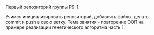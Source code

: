 Первый репозиторий группы Р9-1.

Учимся инициализировать репозиторий, добавлять файлы, делать commit и push в свою ветку.
Тема занятия - повторение ООП на примере реализации генетического алгоритма часть 1.
